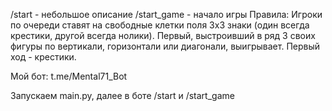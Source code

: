 /start - небольшое описание
/start_game - начало игры
Правила:
Игроки по очереди ставят на свободные клетки 
поля 3х3 знаки (один всегда крестики, другой всегда нолики).
Первый, выстроивший в ряд 3 своих фигуры по вертикали, 
горизонтали или диагонали, выигрывает. 
Первый ход - крестики.

Мой бот:
t.me/Mental71_Bot

Запускаем main.py, далее в боте /start и /start_game
